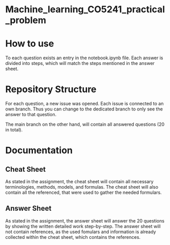 # Machine_learning_CO5241_practical_problem

# How to use
To each question exists an entry in the notebook.ipynb file.
Each answer is divided into steps, which will match the steps mentioned in the answer sheet.

# Repository Structure
For each question, a new issue was opened. Each issue is connected to an own branch.
Thus you can change to the dedicated branch to only see the answer to that question.

The main branch on the other hand, will contain all answered questions (20 in total).

# Documentation
## Cheat Sheet
As stated in the assignment, the cheat sheet will contain all necessary terminologies, methods, models, and formulas.
The cheat sheet will also contain all the referenced, that were used to gather the needed formulars.

## Answer Sheet
As stated in the assignment, the answer sheet will answer the 20 questions by showing the written detailed work step-by-step.
The answer sheet will not contain references, as the used fomulars and information is already collected within the cheat sheet, which contains the references.
